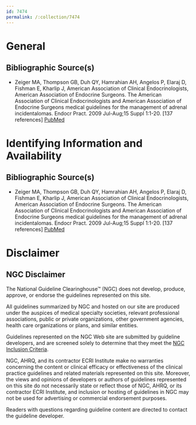 ```yaml
---
id: 7474
permalink: /:collection/7474
---
```


# General

## Bibliographic Source(s)

- Zeiger MA, Thompson GB, Duh QY, Hamrahian AH, Angelos P, Elaraj D, Fishman E, Kharlip J, American Association of Clinical Endocrinologists, American Association of Endocrine Surgeons. The American Association of Clinical Endocrinologists and American Association of Endocrine Surgeons medical guidelines for the management of adrenal incidentalomas. Endocr Pract. 2009 Jul-Aug;15 Suppl 1:1-20. [137 references] [ PubMed ](http://www.ncbi.nlm.nih.gov/entrez/query.fcgi?cmd=Retrieve&db=pubmed&dopt=Abstract&list_uids=19632967)

# Identifying Information and Availability

## Bibliographic Source(s)

- Zeiger MA, Thompson GB, Duh QY, Hamrahian AH, Angelos P, Elaraj D, Fishman E, Kharlip J, American Association of Clinical Endocrinologists, American Association of Endocrine Surgeons. The American Association of Clinical Endocrinologists and American Association of Endocrine Surgeons medical guidelines for the management of adrenal incidentalomas. Endocr Pract. 2009 Jul-Aug;15 Suppl 1:1-20. [137 references] [ PubMed ](http://www.ncbi.nlm.nih.gov/entrez/query.fcgi?cmd=Retrieve&db=pubmed&dopt=Abstract&list_uids=19632967)

# Disclaimer

## NGC Disclaimer

The National Guideline Clearinghouse™ (NGC) does not develop, produce, approve, or endorse the guidelines represented on this site.

All guidelines summarized by NGC and hosted on our site are produced under the auspices of medical specialty societies, relevant professional associations, public or private organizations, other government agencies, health care organizations or plans, and similar entities.

Guidelines represented on the NGC Web site are submitted by guideline developers, and are screened solely to determine that they meet the [NGC Inclusion Criteria](/help-and-about/summaries/inclusion-criteria).

NGC, AHRQ, and its contractor ECRI Institute make no warranties concerning the content or clinical efficacy or effectiveness of the clinical practice guidelines and related materials represented on this site. Moreover, the views and opinions of developers or authors of guidelines represented on this site do not necessarily state or reflect those of NGC, AHRQ, or its contractor ECRI Institute, and inclusion or hosting of guidelines in NGC may not be used for advertising or commercial endorsement purposes.

Readers with questions regarding guideline content are directed to contact the guideline developer.


